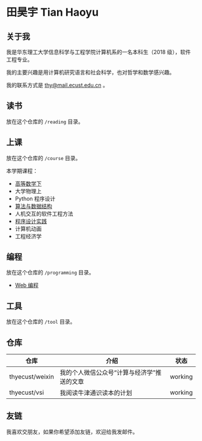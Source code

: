 # 田昊宇 Tian Haoyu

## 关于我

我是华东理工大学信息科学与工程学院计算机系的一名本科生（2018 级），软件工程专业。

我的主要兴趣是用计算机研究语言和社会科学，也对哲学和数学感兴趣。

我的联系方式是 thy@mail.ecust.edu.cn 。

## 读书

放在这个仓库的 `/reading` 目录。

## 上课

放在这个仓库的 `/course` 目录。

本学期课程：

* [高等数学下](./course/ecust-calculus2020/)
* 大学物理上
* Python 程序设计
* [算法与数据结构](./course/ecust-ads2020)
* 人机交互的软件工程方法
* [程序设计实践](/course/ecust-pdp2020/index)
* 计算机动画
* 工程经济学

## 编程

放在这个仓库的 `/programming` 目录。

* [Web 编程](./programming/web)

## 工具

放在这个仓库的 `/tool` 目录。

## 仓库

| 仓库            | 介绍                                       | 状态    |
| --------------- | ------------------------------------------ | ------- |
| thyecust/weixin | 我的个人微信公众号“计算与经济学”推送的文章 | working |
| thyecust/vsi    | 我阅读牛津通识读本的计划                   | working |

## 友链

我喜欢交朋友，如果你希望添加友链，欢迎给我发邮件。